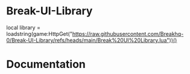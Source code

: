 # Break-UI-Library
local library = loadstring(game:HttpGet("https://raw.githubusercontent.com/Breakhq-0/Break-UI-Library/refs/heads/main/Break%20UI%20Library.lua"))()




# Documentation
